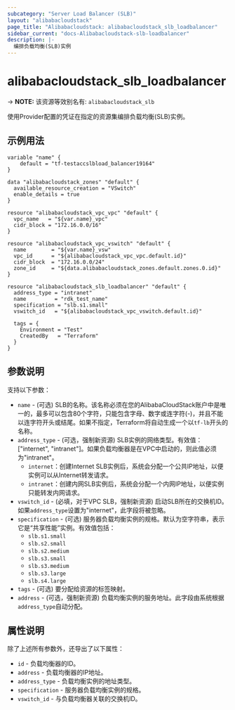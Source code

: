 ```yaml
---
subcategory: "Server Load Balancer (SLB)"
layout: "alibabacloudstack"
page_title: "Alibabacloudstack: alibabacloudstack_slb_loadbalancer"
sidebar_current: "docs-Alibabacloudstack-slb-loadbalancer"
description: |- 
  编排负载均衡(SLB)实例
---
```


# alibabacloudstack_slb_loadbalancer
-> **NOTE:** 该资源等效别名有: `alibabacloudstack_slb`

使用Provider配置的凭证在指定的资源集编排负载均衡(SLB)实例。

## 示例用法

```hcl
variable "name" {
    default = "tf-testaccslbload_balancer19164"
}

data "alibabacloudstack_zones" "default" {
  available_resource_creation = "VSwitch"
  enable_details = true
}

resource "alibabacloudstack_vpc_vpc" "default" {
  vpc_name   = "${var.name}_vpc"
  cidr_block = "172.16.0.0/16"
}

resource "alibabacloudstack_vpc_vswitch" "default" {
  name        = "${var.name}_vsw"
  vpc_id      = "${alibabacloudstack_vpc_vpc.default.id}"
  cidr_block  = "172.16.0.0/24"
  zone_id     = "${data.alibabacloudstack_zones.default.zones.0.id}"
}

resource "alibabacloudstack_slb_loadbalancer" "default" {
  address_type = "intranet"
  name         = "rdk_test_name"
  specification = "slb.s1.small"
  vswitch_id   = "${alibabacloudstack_vpc_vswitch.default.id}"

  tags = {
    Environment = "Test"
    CreatedBy   = "Terraform"
  }
}
```

## 参数说明

支持以下参数：

* `name` - (可选) SLB的名称。该名称必须在您的AlibabaCloudStack账户中是唯一的，最多可以包含80个字符，只能包含字母、数字或连字符(-)，并且不能以连字符开头或结尾。如果不指定，Terraform将自动生成一个以`tf-lb`开头的名称。
* `address_type` - (可选，强制新资源) SLB实例的网络类型。有效值：["internet", "intranet"]。如果负载均衡器是在VPC中启动的，则此值必须为"intranet"。
  * `internet`：创建Internet SLB实例后，系统会分配一个公共IP地址，以便实例可以从Internet转发请求。
  * `intranet`：创建内网SLB实例后，系统会分配一个内网IP地址，以便实例只能转发内网请求。
* `vswitch_id` - (必填，对于VPC SLB，强制新资源) 启动SLB所在的交换机ID。如果`address_type`设置为"internet"，此字段将被忽略。
* `specification` - (可选) 服务器负载均衡实例的规格。默认为空字符串，表示它是“共享性能”实例。有效值包括：
  * `slb.s1.small`
  * `slb.s2.small`
  * `slb.s2.medium`
  * `slb.s3.small`
  * `slb.s3.medium`
  * `slb.s3.large`
  * `slb.s4.large`
* `tags` - (可选) 要分配给资源的标签映射。
* `address` - (可选，强制新资源) 负载均衡实例的服务地址。此字段由系统根据`address_type`自动分配。

## 属性说明

除了上述所有参数外，还导出了以下属性：

* `id` - 负载均衡器的ID。
* `address` - 负载均衡器的IP地址。
* `address_type` - 负载均衡实例的地址类型。
* `specification` - 服务器负载均衡实例的规格。
* `vswitch_id` - 与负载均衡器关联的交换机ID。